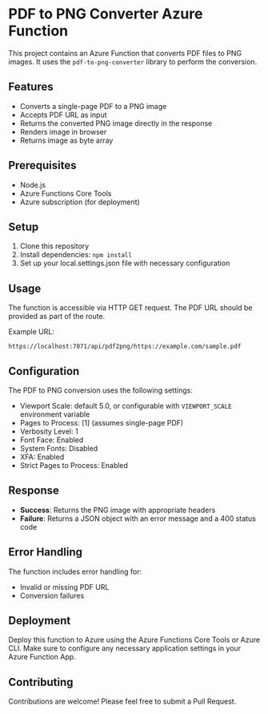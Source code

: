 # PDF to PNG Converter Azure Function

This project contains an Azure Function that converts PDF files to PNG images. It uses the `pdf-to-png-converter` library to perform the conversion.

## Features

- Converts a single-page PDF to a PNG image
- Accepts PDF URL as input
- Returns the converted PNG image directly in the response
- Renders image in browser
- Returns image as byte array

## Prerequisites

- Node.js
- Azure Functions Core Tools
- Azure subscription (for deployment)

## Setup

1. Clone this repository
2. Install dependencies:   ```
   npm install   ```
3. Set up your local.settings.json file with necessary configuration

## Usage

The function is accessible via HTTP GET request. The PDF URL should be provided as part of the route.

Example URL:

```
https://localhost:7071/api/pdf2png/https://example.com/sample.pdf
```

## Configuration

The PDF to PNG conversion uses the following settings:

- Viewport Scale: default 5.0, or configurable with `VIEWPORT_SCALE` environment variable
- Pages to Process: [1] (assumes single-page PDF)
- Verbosity Level: 1
- Font Face: Enabled
- System Fonts: Disabled
- XFA: Enabled
- Strict Pages to Process: Enabled

## Response

- **Success**: Returns the PNG image with appropriate headers
- **Failure**: Returns a JSON object with an error message and a 400 status code

## Error Handling

The function includes error handling for:
- Invalid or missing PDF URL
- Conversion failures

## Deployment

Deploy this function to Azure using the Azure Functions Core Tools or Azure CLI. Make sure to configure any necessary application settings in your Azure Function App.

## Contributing

Contributions are welcome! Please feel free to submit a Pull Request.
